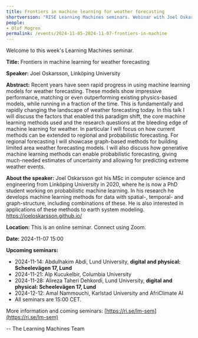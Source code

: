 ```yaml
---
title: Frontiers in machine learning for weather forecasting
shortversion: "RISE Learning Machines seminars. Webinar with Joel Oskarsson, Linköping University. [Read more!](/events/2024-11-05-2024-11-07-frontiers-in-machine)"
people:
- Olof Mogren
permalink: /events/2024-11-05-2024-11-07-frontiers-in-machine
--- 
```

Welcome to this week's Learning Machines seminar.

**Title:** Frontiers in machine learning for weather forecasting

**Speaker:** Joel Oskarsson, Linköping University

**Abstract:** Recent years have seen rapid progress in using machine learning models for weather forecasting. These models show impressive performance, matching or even outperforming existing physics-based models, while running in a fraction of the time. This is fundamentally and rapidly changing the landscape of weather forecasting today. In this talk I will discuss the factors that enabled this paradigm shift, the core machine learning methods used and the research questions at the bleeding edge of machine learning for weather. In particular I will focus on how current methods can be extended to regional and probabilistic forecasting. For regional forecasting I will showcase graph-based methods for building limited area weather forecasting models. I will also discuss how generative machine learning methods can enable probabilistic forecasting, giving much-needed estimates of uncertainty and allowing for predicting extreme weather events.

**About the speaker:** Joel Oskarsson got his MSc in computer science and engineering from Linköping University in 2020, where he is now a PhD student working on probabilistic machine learning. In his research he develops machine learning methods for data with spatial-, temporal- and graph-structure, including combinations of these. He is also interested in applications of these methods to earth system modeling. https://joeloskarsson.github.io/

**Location:** This is an online seminar. Connect using Zoom.

**Date:** 2024-11-07 15:00



**Upcoming seminars:**

* 2024-11-14: Abdulhakim Abdi, Lund University, **digital and physical: Scheelevägen 17, Lund**
* 2024-11-21: Alp Kucukelbir, Columbia University
* 2024-11-28: Alireza Taheri Dehkordi, Lund University, **digital and physical: Scheelevägen 17, Lund**
* 2024-12-12: Amal Nammouchi, Karlstad University and AfriClimate AI
* All seminars are 15:00 CET.

More information and coming seminars: [https://ri.se/lm-sem](https://ri.se/lm-sem)

-- The Learning Machines Team

